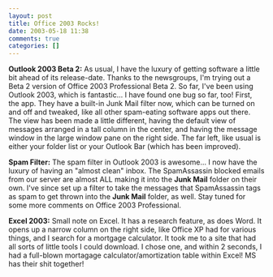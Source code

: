 ```yaml
---
layout: post
title: Office 2003 Rocks!
date: 2003-05-18 11:38
comments: true
categories: []
---
```

<b>Outlook 2003 Beta 2:</b>
As usual, I have the luxury of getting software a little bit ahead of its release-date. Thanks to the newsgroups, I'm trying out a Beta 2 version of Office 2003 Professional Beta 2. So far, I've been using Outlook 2003, which is fantastic... I have found one bug so far, too! First, the app. They have a built-in Junk Mail filter now, which can be turned on and off and tweaked, like all other spam-eating software apps out there. The view has been made a little different, having the default view of messages arranged in a tall column in the center, and having the message window in the large window pane on the right side. The far left, like usual is either your folder list or your Outlook Bar (which has been improved).

<b>Spam Filter:</b>
The spam filter in Outlook 2003 is awesome... I now have the luxury of having an "almost clean" inbox. The SpamAssassin blocked emails from our server are almost ALL making it into the <b>Junk Mail</b> folder on their own. I've since set up a filter to take the messages that SpamAssassin tags as spam to get thrown into the <b>Junk Mail</b> folder, as well. Stay tuned for some more comments on Office 2003 Professional.

<b>Excel 2003:</b>
Small note on Excel. It has a research feature, as does Word. It opens up a narrow column on the right side, like Office XP had for various things, and I search for a mortgage calculator. It took me to a site that had all sorts of little tools I could download. I chose one, and within 2 seconds, I had a full-blown mortagage calculator/amortization table within Excel! MS has their shit together!
